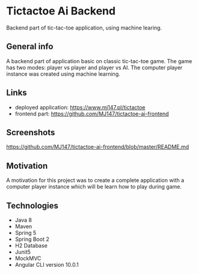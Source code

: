 # Tictactoe Ai Backend
Backend part of tic-tac-toe application, using machine learing.

## General info
A backend part of application basic on classic tic-tac-toe game. The game has two modes: player vs player and player vs AI.
The computer player instance was created using machine learning.  

## Links
* deployed application: https://www.mj147.pl/tictactoe
* frontend part: https://github.com/MJ147/tictactoe-ai-frontend

## Screenshots
https://github.com/MJ147/tictactoe-ai-frontend/blob/master/README.md

## Motivation
A motivation for this project was to create a complete application with a computer player instance which will be learn how to play during game.

## Technologies
* Java 8
* Maven
* Spring 5
* Spring Boot 2
* H2 Database
* Junit5
* MockMVC
* Angular CLI version 10.0.1
